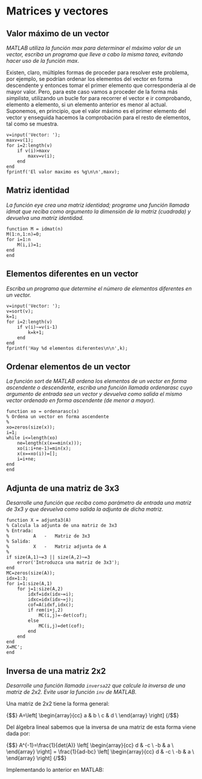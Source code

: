 ﻿# Matrices y vectores

## Valor máximo de un vector

*MATLAB utiliza la función max para determinar el máximo valor de un
vector, escriba un programa que lleve a cabo la misma tarea, evitando
hacer uso de la función max*.

Existen, claro, múltiples formas de proceder para resolver este
problema, por ejemplo, se podrían ordenar los elementos del vector en
forma descendente y entonces tomar el primer elemento que correspondería
al de mayor valor. Pero, para este caso vamos a proceder de la forma más
*simplista*, utilizando un bucle for para recorrer el vector e ir
comprobando, elemento a elemento, si un elemento anterior es menor al
actual. Suponemos, en principio, que el valor máximo es el primer
elemento del vector y enseguida hacemos la comprobación para el resto de
elementos, tal como se muestra.

    v=input('Vector: ');
    maxv=v(1);
    for i=2:length(v)
        if v(i)>maxv
            maxv=v(i);
        end
    end
    fprintf('El valor maximo es %g\n\n',maxv);


## Matriz identidad

*La función eye crea una matriz identidad; programe una función llamada
idmat que reciba como argumento la dimensión de la matriz (cuadrada) y
devuelva una matriz identidad.*


    function M = idmat(n)
    M(1:n,1:n)=0;
    for i=1:n
        M(i,i)=1;
    end
    end


## Elementos diferentes en un vector

*Escriba un programa que determine el número de elementos diferentes en
un vector.*

    v=input('Vector: ');
    v=sort(v);
    k=1;
    for i=2:length(v)
        if v(i)~=v(i-1)
            k=k+1;
        end
    end
    fprintf('Hay %d elementos diferentes\n\n',k);


## Ordenar elementos de un vector

*La función sort de MATLAB ordena los elementos de un vector en forma
ascendente o descendente, escriba una función llamada ordenarasc cuyo
argumento de entrada sea un vector y devuelva como salida el mismo
vector ordenado en forma ascendente (de menor a mayor).*

    function xo = ordenarasc(x)
    % Ordena un vector en forma ascendente
    %
    xo=zeros(size(x));
    i=1;
    while i<=length(xo)
        ne=length(x(x==min(x)));
        xo(i:i+ne-1)=min(x);
        x(x==xo(i))=[];
        i=i+ne;
    end
    end


## Adjunta de una matriz de 3x3

*Desarrolle una función que reciba como parámetro de entrada una matriz
de 3x3 y que devuelva como salida la adjunta de dicha matriz.*


    function X = adjunta3(A)
    % Calcula la adjunta de una matriz de 3x3
    % Entrada:
    %         A   -   Matriz de 3x3
    % Salida:
    %         X   -   Matriz adjunta de A
    %
    if size(A,1)~=3 || size(A,2)~=3
        error('Introduzca una matriz de 3x3');
    end
    MC=zeros(size(A));
    idx=1:3;
    for i=1:size(A,1)
        for j=1:size(A,2)
            idxf=idx(idx~=i);
            idxc=idx(idx~=j);
            cof=A(idxf,idxc);
            if rem(i+j,2)
                MC(i,j)=-det(cof);
            else
                MC(i,j)=det(cof);
            end
        end
    end
    X=MC';
    end

## Inversa de una matriz 2x2

*Desarrolle una función llamada `inversa22` que calcule la inversa de
una matriz de 2x2. Evite usar la función `inv` de MATLAB.*

Una matriz de 2x2 tiene la forma general:

{$$}
A=\left[
\begin{array}{cc}
a & b \\
c & d \\
\end{array}
\right]
{/$$}

Del álgebra lineal sabemos que la inversa de una matriz de esta forma
viene dada por:

{$$}
A^{-1}=\frac{1}{det(A)}
\left[
\begin{array}{cc}
d & -c \\
-b & a \\
\end{array}
\right] = 
\frac{1}{ad-bc}
\left[ \begin{array}{cc}
d & -c \\
-b & a \\
\end{array} \right]
{/$$}

Implementando lo anterior en MATLAB:
